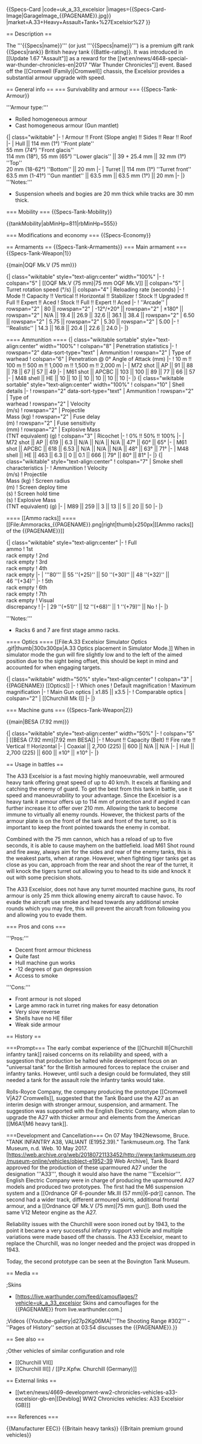 {{Specs-Card
|code=uk_a_33_excelsior
|images={{Specs-Card-Image|GarageImage_{{PAGENAME}}.jpg}}
|market=A.33+Heavy+Assault+Tank+%27Excelsior%27
}}

== Description ==
<!-- ''In the description, the first part should be about the history of the creation and combat usage of the vehicle, as well as its key features. In the second part, tell the reader about the ground vehicle in the game. Insert a screenshot of the vehicle, so that if the novice player does not remember the vehicle by name, he will immediately understand what kind of vehicle the article is talking about.'' -->
The '''{{Specs|name}}''' (or just '''{{Specs|name}}''') is a premium gift rank {{Specs|rank}} British heavy tank {{Battle-rating}}. It was introduced in [[Update 1.67 "Assault"]] as a reward for the [[wt:en/news/4648-special-war-thunder-chronicles-en|2017 "War Thunder Chronicles"]] event. Based off the [[Cromwell (Family)|Cromwell]] chassis, the Excelsior provides a substantial armour upgrade with speed.

== General info ==
=== Survivability and armour ===
{{Specs-Tank-Armour}}
<!-- ''Describe armour protection. Note the most well protected and key weak areas. Appreciate the layout of modules as well as the number and location of crew members. Is the level of armour protection sufficient, is the placement of modules helpful for survival in combat? If necessary use a visual template to indicate the most secure and weak zones of the armour.'' -->
'''Armour type:'''

* Rolled homogeneous armour
* Cast homogeneous armour (Gun mantlet)

{| class="wikitable"
|-
! Armour !! Front (Slope angle) !! Sides !! Rear !! Roof
|-
| Hull || 114 mm (1°) ''Front plate'' <br> 55 mm (74°) ''Front glacis'' <br> 114 mm (18°), 55 mm (65°) ''Lower glacis'' || 39 + 25.4 mm || 32 mm (1°) ''Top'' <br> 20 mm (18-62°) ''Bottom'' || 20 mm
|-
| Turret || 114 mm (1°) ''Turret front'' <br> 63.5 mm (1-41°) ''Gun mantlet'' || 63.5 mm || 63.5 mm (1°) || 20 mm
|-
|}
'''Notes:'''

* Suspension wheels and bogies are 20 mm thick while tracks are 30 mm thick.

=== Mobility ===
{{Specs-Tank-Mobility}}
<!-- ''Write about the mobility of the ground vehicle. Estimate the specific power and manoeuvrability, as well as the maximum speed forwards and backwards.'' -->

{{tankMobility|abMinHp=811|rbMinHp=555}}

=== Modifications and economy ===
{{Specs-Economy}}

== Armaments ==
{{Specs-Tank-Armaments}}
=== Main armament ===
{{Specs-Tank-Weapon|1}}
<!-- ''Give the reader information about the characteristics of the main gun. Assess its effectiveness in a battle based on the reloading speed, ballistics and the power of shells. Do not forget about the flexibility of the fire, that is how quickly the cannon can be aimed at the target, open fire on it and aim at another enemy. Add a link to the main article on the gun: <code><nowiki>{{main|Name of the weapon}}</nowiki></code>. Describe in general terms the ammunition available for the main gun. Give advice on how to use them and how to fill the ammunition storage.'' -->
{{main|OQF Mk.V (75 mm)}}

{| class="wikitable" style="text-align:center" width="100%"
|-
! colspan="5" | [[OQF Mk.V (75 mm)|75 mm OQF Mk.V]] || colspan="5" | Turret rotation speed (°/s) || colspan="4" | Reloading rate (seconds)
|-
! Mode !! Capacity !! Vertical !! Horizontal !! Stabilizer
! Stock !! Upgraded !! Full !! Expert !! Aced
! Stock !! Full !! Expert !! Aced
|-
! ''Arcade''
| rowspan="2" | 80 || rowspan="2" | -12°/+20° || rowspan="2" | ±180° || rowspan="2" | N/A || 19.4 || 26.9 || 32.6 || 36.1 || 38.4 || rowspan="2" | 6.50 || rowspan="2" | 5.75 || rowspan="2" | 5.30 || rowspan="2" | 5.00
|-
! ''Realistic''
| 14.3 || 16.8 || 20.4 || 22.6 || 24.0
|-
|}

==== Ammunition ====
{| class="wikitable sortable" style="text-align:center" width="100%"
! colspan="8" | Penetration statistics
|-
! rowspan="2" data-sort-type="text" | Ammunition
! rowspan="2" | Type of<br>warhead
! colspan="6" | Penetration @ 0° Angle of Attack (mm)
|-
! 10 m !! 100 m !! 500 m !! 1,000 m !! 1,500 m !! 2,000 m
|-
| M72 shot || AP || 91 || 88 || 78 || 67 || 57 || 49
|-
| M61 shot || APCBC || 103 || 100 || 89 || 77 || 66 || 57
|-
| M48 shell || HE || 10 || 10 || 10 || 10 || 10 || 10
|-
|}
{| class="wikitable sortable" style="text-align:center" width="100%"
! colspan="10" | Shell details
|-
! rowspan="2" data-sort-type="text" | Ammunition
! rowspan="2" | Type of<br>warhead
! rowspan="2" | Velocity<br>(m/s)
! rowspan="2" | Projectile<br>Mass (kg)
! rowspan="2" | Fuse delay<br>(m)
! rowspan="2" | Fuse sensitivity<br>(mm)
! rowspan="2" | Explosive Mass<br>(TNT equivalent) (g)
! colspan="3" | Ricochet
|-
! 0% !! 50% !! 100%
|-
| M72 shot || AP || 619 || 6.3 || N/A || N/A || N/A || 47° || 60° || 65°
|-
| M61 shot || APCBC || 618 || 6.53 || N/A || N/A || N/A || 48° || 63° || 71°
|-
| M48 shell || HE || 463 || 6.3 || 0 || 0.1 || 666 || 79° || 80° || 81°
|-
|}
{| class="wikitable" style="text-align:center"
! colspan="7" | Smoke shell characteristics
|-
! Ammunition
! Velocity<br>(m/s)
! Projectile<br>Mass (kg)
! Screen radius<br>(m)
! Screen deploy time<br>(s)
! Screen hold time<br>(s)
! Explosive Mass<br>(TNT equivalent) (g)
|-
| M89 || 259 || 3 || 13 || 5 || 20 || 50
|-
|}

==== [[Ammo racks]] ====
[[File:Ammoracks_{{PAGENAME}}.png|right|thumb|x250px|[[Ammo racks]] of the {{PAGENAME}}]]
<!-- '''Last updated: 2.3.0.117''' -->
{| class="wikitable" style="text-align:center"
|-
! Full<br>ammo
! 1st<br>rack empty
! 2nd<br>rack empty
! 3rd<br>rack empty
! 4th<br>rack empty
|-
| '''80''' || 55&nbsp;''(+25)'' || 50&nbsp;''(+30)'' || 48&nbsp;''(+32)'' || 46&nbsp;''(+34)''
|-
! 5th<br>rack empty
! 6th<br>rack empty
! 7th<br>rack empty
! Visual<br>discrepancy
!
|-
| 29&nbsp;''(+51)'' || 12&nbsp;''(+68)'' || 1&nbsp;''(+79)'' || No
!
|-
|}

'''Notes:'''

* Racks 6 and 7 are first stage ammo racks.

==== Optics ====
[[File:A.33 Excelsior Simulator Optics .gif|thumb|300x300px|A.33 Optics placement in Simulator Mode.]]
When in simulator mode the gun will fire slightly low and to the left of the aimed position due to the sight being offset, this should be kept in mind and accounted for when engaging targets.

{| class="wikitable" width="50%" style="text-align:center"
! colspan="3" | {{PAGENAME}} [[Optics]]
|-
! Which ones
! Default magnification
! Maximum magnification
|-
! Main Gun optics
| x1.85 || x3.5
|-
! Comparable optics
| colspan="2" | [[Churchill Mk I]]
|-
|}

=== Machine guns ===
{{Specs-Tank-Weapon|2}}
<!-- ''Offensive and anti-aircraft machine guns not only allow you to fight some aircraft but also are effective against lightly armoured vehicles. Evaluate machine guns and give recommendations on its use.'' -->
{{main|BESA (7.92 mm)}}

{| class="wikitable" style="text-align:center" width="50%"
|-
! colspan="5" | [[BESA (7.92 mm)|7.92 mm BESA]]
|-
! Mount !! Capacity (Belt) !! Fire rate !! Vertical !! Horizontal
|-
| Coaxial || 2,700 (225) || 600 || N/A || N/A
|-
| Hull || 2,700 (225) || 600 || ±10° || ±10°
|-
|}

== Usage in battles ==
<!-- ''Describe the tactics of playing in the vehicle, the features of using vehicles in the team and advice on tactics. Refrain from creating a "guide" - do not impose a single point of view but instead give the reader food for thought. Describe the most dangerous enemies and give recommendations on fighting them. If necessary, note the specifics of the game in different modes (AB, RB, SB).'' -->

The A33 Excelsior is a fast moving highly manoeuvrable, well armoured heavy tank offering great speed of up to 40 km/h. It excels at flanking and catching the enemy of guard. To get the best from this tank in battle, use it speed and manoeuvrability to your advantage. Since the Excelsior is a heavy tank it armour offers up to 114 mm of protection and if angled it can further increase it to offer over 210 mm. Allowing the tank to become immune to virtually all enemy rounds. However, the thickest parts of the armour plate is on the front of the tank and front of the turret, so it is important to keep the front pointed towards the enemy in combat.

Combined with the 75 mm cannon, which has a reload of up to five seconds, it is able to cause mayhem on the battlefield. load M61 Shot round and fire away, always aim for the sides and rear of the enemy tanks, this is the weakest parts, when at range. However, when fighting tiger tanks get as close as you can, approach from the rear and shoot the rear of the turret, it will knock the tigers turret out allowing you to head to its side and knock it out with some precision shots.

The A33 Excelsior, does not have any turret mounted machine guns, its roof armour is only 25 mm thick allowing enemy aircraft to cause havoc. To evade the aircraft use smoke and head towards any additional smoke rounds which you may fire, this will prevent the aircraft from following you and allowing you to evade them.

=== Pros and cons ===
<!-- ''Summarise and briefly evaluate the vehicle in terms of its characteristics and combat effectiveness. Mark its pros and cons in a bulleted list. Try not to use more than 6 points for each of the characteristics. Avoid using categorical definitions such as "bad", "good" and the like - use substitutions with softer forms such as "inadequate" and "effective".'' -->

'''Pros:'''

* Decent front armour thickness
* Quite fast
* Hull machine gun works
* -12 degrees of gun depression
* Access to smoke

'''Cons:'''

* Front armour is not sloped
* Large ammo rack in turret ring makes for easy detonation
* Very slow reverse
* Shells have no HE filler
* Weak side armour

== History ==
<!-- ''Describe the history of the creation and combat usage of the vehicle in more detail than in the introduction. If the historical reference turns out to be too long, take it to a separate article, taking a link to the article about the vehicle and adding a block "/History" (example: <nowiki>https://wiki.warthunder.com/(Vehicle-name)/History</nowiki>) and add a link to it here using the <code>main</code> template. Be sure to reference text and sources by using <code><nowiki><ref></ref></nowiki></code>, as well as adding them at the end of the article with <code><nowiki><references /></nowiki></code>. This section may also include the vehicle's dev blog entry (if applicable) and the in-game encyclopedia description (under <code><nowiki>=== In-game description ===</nowiki></code>, also if applicable).'' -->
===Prompt===
The early combat experience of the [[Churchill III|Churchill infantry tank]] raised concerns on its reliability and speed, with a suggestion that production be halted while development focus on an "universal tank" for the British armoured forces to replace the cruiser and infantry tanks. However, until such a design could be formulated, they still needed a tank for the assault role the infantry tanks would take.

Rolls-Royce Company, the company producing the prototype [[Cromwell V|A27 Cromwells]], suggested that the Tank Board use the A27 as an interim design with stronger armour, suspension, and armament. The suggestion was supported with the English Electric Company, whom plan to upgrade the A27 with thicker armour and elements from the American [[M6A1|M6 heavy tank]].

===Development and Cancellation===
On 07 May 1942<ref name="TMuseumValiant">Newsome, Bruce. "TANK INFANTRY A38, VALIANT (E1952.39)." Tankmuseum.org. The Tank Museum, n.d. Web. 10 May 2017. [https://web.archive.org/web/20180721133452/http://www.tankmuseum.org/museum-online/vehicles/object-e1952-39 Web Archive]</ref>, Tank Board approved for the production of these uparmoured A27 under the designation '''A33''', though it would also have the name '''Excelsior'''. English Electric Company were in charge of producing the uparmoured A27 models and produced two prototypes. The first had the M6 suspension system and a [[Ordnance QF 6-pounder Mk.III (57 mm)|6-pdr]] cannon. The second had a wider track, different armoured skirts, additional frontal armour, and a [[Ordnance QF Mk.V (75 mm)|75 mm gun]]. Both used the same V12 Meteor engine as the A27.

Reliability issues with the Churchill were soon ironed out by 1943, to the point it became a very successful infantry support vehicle and multiple variations were made based off the chassis. The A33 Excelsior, meant to replace the Churchill, was no longer needed and the project was dropped in 1943.

Today, the second prototype can be seen at the Bovington Tank Museum.

== Media ==
<!-- ''Excellent additions to the article would be video guides, screenshots from the game, and photos.'' -->

;Skins
* [https://live.warthunder.com/feed/camouflages/?vehicle=uk_a_33_excelsior Skins and camouflages for the {{PAGENAME}} from live.warthunder.com.]

;Videos
{{Youtube-gallery|d27p2Kg06MA|'''The Shooting Range #302''' - ''Pages of History'' section at 03:54 discusses the {{PAGENAME}}.}}

== See also ==
<!-- ''Links to the articles on the War Thunder Wiki that you think will be useful for the reader, for example:''
* ''reference to the series of the vehicles;''
* ''links to approximate analogues of other nations and research trees.'' -->

;Other vehicles of similar configuration and role
* [[Churchill VII]]
* [[Churchill III]] / [[Pz.Kpfw. Churchill (Germany)]]

== External links ==
<!-- ''Paste links to sources and external resources, such as:''
* ''topic on the official game forum;''
* ''other literature.'' -->

* [[wt:en/news/4669-development-ww2-chronicles-vehicles-a33-excelsior-gb-en|[Devblog] WW2 Chronicles vehicles: A33 Excelsior (GB)]]

=== References ===
<references />

{{Manufacturer EEC}}
{{Britain heavy tanks}}
{{Britain premium ground vehicles}}